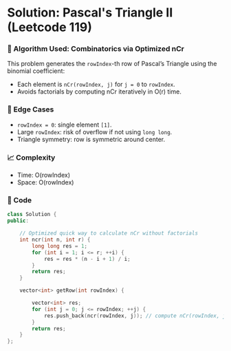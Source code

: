 # Solution: Pascal's Triangle II (Leetcode 119)

### 🧠 Algorithm Used: Combinatorics via Optimized nCr

This problem generates the `rowIndex`-th row of Pascal’s Triangle using the binomial coefficient:

- Each element is `nCr(rowIndex, j)` for `j = 0` to `rowIndex`.
- Avoids factorials by computing nCr iteratively in O(r) time.

### 🧪 Edge Cases

- `rowIndex = 0`: single element `[1]`.
- Large `rowIndex`: risk of overflow if not using `long long`.
- Triangle symmetry: row is symmetric around center.

### 📈 Complexity

- Time: O(rowIndex)
- Space: O(rowIndex)

### 🧾 Code

```cpp
class Solution {
public:

    // Optimized quick way to calculate nCr without factorials
    int ncr(int n, int r) {
        long long res = 1;
        for (int i = 1; i <= r; ++i) {
            res = res * (n - i + 1) / i;
        }
        return res;
    }

    vector<int> getRow(int rowIndex) {

        vector<int> res;
        for (int j = 0; j <= rowIndex; ++j) {
            res.push_back(ncr(rowIndex, j)); // compute nCr(rowIndex, j)
        }
        return res;
    }
};
```
